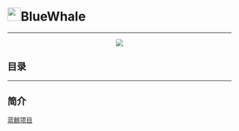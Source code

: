 # <img src="https://avatars3.githubusercontent.com/u/48373321?s=400&u=3ec43382365ba505671dc3b76786d6c1cc0431be&v=4" width="30" height="30" />BlueWhale

---
<!-- 小蓝鲸图标 -->
<div align="center">  
 <img src="https://github.com/tbwhale/blue_whale/blob/master/src/main/resources/static/img/logo/blueWhaleLogo1.1.jpg?raw=true"  />
 </br>
</div>

## 目录


***



## 简介

[蓝鲸项目](https://github.com/tbwhale/blue_whale)